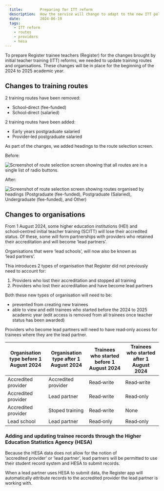 ```yaml
---
  title:        Preparing for ITT reform
  description:  How the service will change to adapt to the new ITT policy
  date:         2024-06-19
  tags:
    - ITT reform
    - routes
    - providers
    - hesa
---
```


To prepare Register trainee teachers (Register) for the changes brought by initial teacher training (ITT) reforms, we needed to update training routes and organisations. These changes will be in place for the beginning of the 2024 to 2025 academic year.

## Changes to training routes

2 training routes have been removed:

- School&#8209;direct (fee-funded)
- School&#8209;direct (salaried)

2 training routes have been added:

- Early years postgraduate salaried
- Provider&#8209;led postgraduate salaried

As part of the changes, we added headings to the route selection screen.

Before:

![Screenshot of route selection screen showing that all routes are in a single list of radio buttons.](01-route-selection-before.png)

After:

![Screenshot of route selection screen showing routes organised by headings (Postgraduate (fee-funded), Postgraduate (Salaried), Undergraduate (fee-funded), and Other)](02-route-selection-after.png)

## Changes to organisations

From 1 August 2024, some higher education institutions (HEI) and school&#8209;centred initial teacher training (SCITT) will lose their accredited status. Of these, some will form partnerships with providers who retained their accreditation and will become ‘lead&nbsp;partners’.

Organisations that were ‘lead&nbsp;schools’, will now also be known as ‘lead&nbsp;partners’.

Thia introduces 2 types of organisation that Register did not previously need to account for:

1. Providers who lost their accreditation and stopped all training
2. Providers who lost their accreditation and have become lead partners

Both these new types of organisation will need to be:

- prevented from creating new trainees
- able to view and edit trainees who started before the 2024 to 2025 academic year (edit access is removed from all trainees once teacher status has been awarded)

Providers who become lead partners will need to have read&#8209;only access for trainees where they are the lead partner.

| Organisation type before 1 August 2024 | Organisation type after 1 August 2024 | Trainees who started before 1 August 2024 | Trainees who started after 1 August 2024 |
|---------------------|---------------------|------------------|------------------|
| Accredited provider | Accredited provider | Read&#8209;write | Read&#8209;write |
| Accredited provider | Lead partner        | Read&#8209;write | Read&#8209;only  |
| Accredited provider | Stoped training     | Read&#8209;write | None             |
| Lead school         | Lead partner        | Read&#8209;only  | Read&#8209;only  |

### Adding and updating trainee records through the Higher Education Statistics Agency (HESA)

Because the HESA data does not allow for the notion of ‘accredited&nbsp;provider’ or ‘lead&nbsp;partner’, lead&nbsp;partners will be permitted to use their student record system and HESA to submit records.

When a lead&nbsp;partner uses HESA to submit data, the Register app will automatically attribute records to the accredited&nbsp;provider the lead&nbsp;partner is working with.
